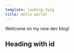 ```yaml
---
template: landing.twig
title: Hello world!
---
```

Wellcome on my new dev blog!

## Heading with id

